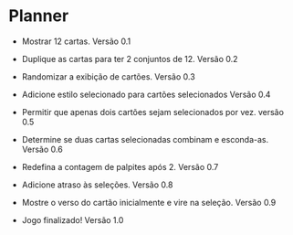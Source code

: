 # Planner

* Mostrar 12 cartas. Versão 0.1

* Duplique as cartas para ter 2 conjuntos de 12. Versão 0.2

* Randomizar a exibição de cartões. Versão 0.3

* Adicione estilo selecionado para cartões selecionados Versão 0.4

* Permitir que apenas dois cartões sejam selecionados por vez. versão 0.5

* Determine se duas cartas selecionadas combinam e esconda-as. Versão 0.6

* Redefina a contagem de palpites após 2. Versão 0.7

* Adicione atraso às seleções. Versão 0.8

* Mostre o verso do cartão inicialmente e vire na seleção. Versão 0.9 

* Jogo finalizado! Versão 1.0